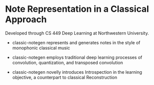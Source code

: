 # Note Representation in a Classical Approach

Developed through CS 449 Deep Learning at Northwestern University.

* classic-notegen represents and generates notes in the style of monophonic classical music

* classic-notegen employs traditional deep learning processes of convolution, quantization, and transposed convolution

* classic-notegen novelly introduces Introspection in the learning objective, a counterpart to classical Reconstruction
